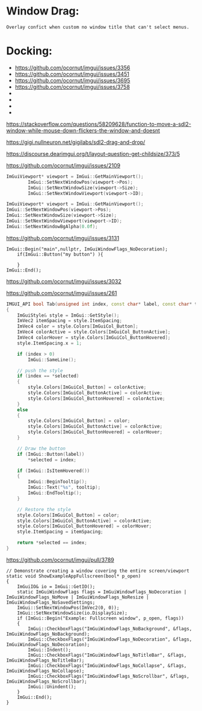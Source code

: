 # Window Drag:
    Overlay confict when custom no window title that can't select menus.



# Docking:
 * https://github.com/ocornut/imgui/issues/3356
 * https://github.com/ocornut/imgui/issues/3451
 * https://github.com/ocornut/imgui/issues/3695
 * https://github.com/ocornut/imgui/issues/3758
 * 
 * 
 * 
 * 





https://stackoverflow.com/questions/58209628/function-to-move-a-sdl2-window-while-mouse-down-flickers-the-window-and-doesnt

https://gigi.nullneuron.net/gigilabs/sdl2-drag-and-drop/



https://discourse.dearimgui.org/t/layout-question-get-childsize/373/5


https://github.com/ocornut/imgui/issues/2109




```c++
ImGuiViewport* viewport = ImGui::GetMainViewport();
		ImGui::SetNextWindowPos(viewport->Pos);
		ImGui::SetNextWindowSize(viewport->Size);
		ImGui::SetNextWindowViewport(viewport->ID);
```


```c++
ImGuiViewport* viewport = ImGui::GetMainViewport();
ImGui::SetNextWindowPos(viewport->Pos);
ImGui::SetNextWindowSize(viewport->Size);
ImGui::SetNextWindowViewport(viewport->ID);
ImGui::SetNextWindowBgAlpha(0.0f);
```


https://github.com/ocornut/imgui/issues/3131
```
ImGui::Begin("main",nullptr, ImGuiWindowFlags_NoDecoration);
    if(ImGui::Button("my button") ){
        
    }
ImGui::End();
```


https://github.com/ocornut/imgui/issues/3032


https://github.com/ocornut/imgui/issues/261
```c++
IMGUI_API bool Tab(unsigned int index, const char* label, const char* tooltip, int* selected)
{
    ImGuiStyle& style = ImGui::GetStyle();
    ImVec2 itemSpacing = style.ItemSpacing;
    ImVec4 color = style.Colors[ImGuiCol_Button];
    ImVec4 colorActive = style.Colors[ImGuiCol_ButtonActive];
    ImVec4 colorHover = style.Colors[ImGuiCol_ButtonHovered];
    style.ItemSpacing.x = 1;

    if (index > 0)
        ImGui::SameLine();

    // push the style
    if (index == *selected)
    {
        style.Colors[ImGuiCol_Button] = colorActive;
        style.Colors[ImGuiCol_ButtonActive] = colorActive;
        style.Colors[ImGuiCol_ButtonHovered] = colorActive;
    }
    else
    {
        style.Colors[ImGuiCol_Button] = color;
        style.Colors[ImGuiCol_ButtonActive] = colorActive;
        style.Colors[ImGuiCol_ButtonHovered] = colorHover;
    }

    // Draw the button
    if (ImGui::Button(label))
        *selected = index;

    if (ImGui::IsItemHovered())
    {
        ImGui::BeginTooltip();
        ImGui::Text("%s", tooltip);
        ImGui::EndTooltip();
    }

    // Restore the style
    style.Colors[ImGuiCol_Button] = color;
    style.Colors[ImGuiCol_ButtonActive] = colorActive;
    style.Colors[ImGuiCol_ButtonHovered] = colorHover;
    style.ItemSpacing = itemSpacing;

    return *selected == index;
}

```

https://github.com/ocornut/imgui/pull/3789

```
// Demonstrate creating a window covering the entire screen/viewport
static void ShowExampleAppFullscreen(bool* p_open)
{
    ImGuiIO& io = ImGui::GetIO();
    static ImGuiWindowFlags flags = ImGuiWindowFlags_NoDecoration | ImGuiWindowFlags_NoMove | ImGuiWindowFlags_NoResize | ImGuiWindowFlags_NoSavedSettings;
    ImGui::SetNextWindowPos(ImVec2(0, 0));
    ImGui::SetNextWindowSize(io.DisplaySize);
    if (ImGui::Begin("Example: Fullscreen window", p_open, flags))
    {
        ImGui::CheckboxFlags("ImGuiWindowFlags_NoBackground", &flags, ImGuiWindowFlags_NoBackground);
        ImGui::CheckboxFlags("ImGuiWindowFlags_NoDecoration", &flags, ImGuiWindowFlags_NoDecoration);
        ImGui::Indent();
        ImGui::CheckboxFlags("ImGuiWindowFlags_NoTitleBar", &flags, ImGuiWindowFlags_NoTitleBar);
        ImGui::CheckboxFlags("ImGuiWindowFlags_NoCollapse", &flags, ImGuiWindowFlags_NoCollapse);
        ImGui::CheckboxFlags("ImGuiWindowFlags_NoScrollbar", &flags, ImGuiWindowFlags_NoScrollbar);
        ImGui::Unindent();
    }
    ImGui::End();
}

```